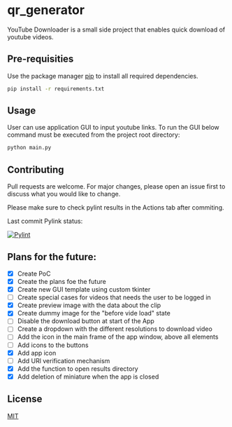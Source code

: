 # qr_generator

YouTube Downloader is a small side project that enables quick download of youtube videos.

## Pre-requisities

Use the package manager [pip](https://pip.pypa.io/en/stable/) to install all
required dependencies.

```bash
pip install -r requirements.txt
```

## Usage

User can use application GUI to input youtube links. To run the GUI below command must be executed from the project root directory:

```bash
python main.py
```

## Contributing

Pull requests are welcome. For major changes, please open an issue first
to discuss what you would like to change.

Please make sure to check pylint results in the Actions tab after commiting.

Last commit Pylink status:

[![Pylint](https://github.com/WojMam/youtube-downloader/actions/workflows/pylint.yml/badge.svg)](https://github.com/WojMam/youtube-downloader/actions/workflows/pylint.yml)

## Plans for the future:

- [x] Create PoC
- [x] Create the plans foe the future
- [x] Create new GUI template using custom tkinter
- [ ] Create special cases for videos that needs the user to be logged in
- [x] Create preview image with the data about the clip
- [x] Create dummy image for the "before vide load" state
- [ ] Disable the download button at start of the App
- [ ] Create a dropdown with the different resolutions to download video
- [ ] Add the icon in the main frame of the app window, above all elements
- [ ] Add icons to the buttons
- [x] Add app icon
- [ ] Add URl verification mechanism
- [x] Add the function to open results directory
- [x] Add deletion of miniature when the app is closed

## License

[MIT](https://choosealicense.com/licenses/mit/)
